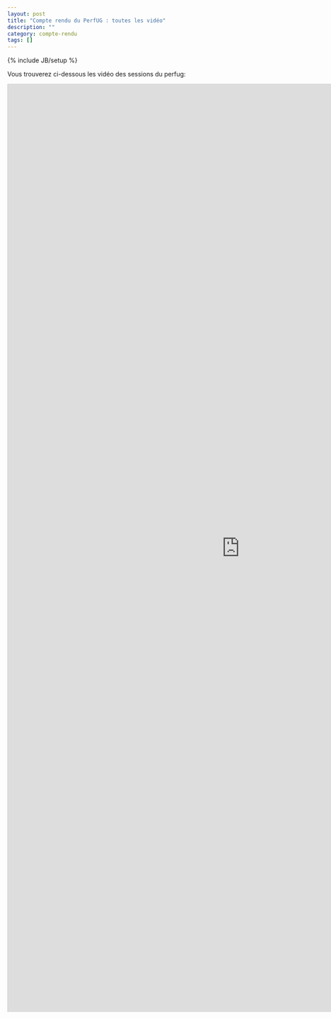 ```yaml
---
layout: post
title: "Compte rendu du PerfUG : toutes les vidéo"
description: ""
category: compte-rendu
tags: []
---
```

{% include JB/setup %} 

Vous trouverez ci-dessous les vidéo des sessions du perfug:
<!-- more -->

<iframe src="http://tv.octo.com/channels/#perfug" width="1048" height="2096" frameborder="0" marginwidth="0" marginheight="0" scrolling="yes" style="border:1px solid #CCC;border-width:1px 1px 0;margin-bottom:5px"> </iframe>
